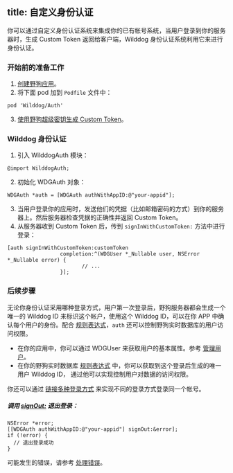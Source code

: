 title: 自定义身份认证
---

你可以通过自定义身份认证系统来集成你的已有帐号系统，当用户登录到你的服务器时，生成 Custom Token 返回给客户端，Wilddog 身份认证系统利用它来进行身份认证。

### 开始前的准备工作
1. [创建野狗应用]()。
2. 将下面 pod 加到 `Podfile` 文件中：
```
pod 'Wilddog/Auth'
```
3. [使用野狗超级密钥生成 Custom Token]()。

### Wilddog 身份认证

1. 引入 WilddogAuth 模块：
```
@import WilddogAuth;
```
2. 初始化 WDGAuth 对象：
```
WDGAuth *auth = [WDGAuth authWithAppID:@"your-appid"];
```
3. 当用户登录你的应用时，发送他们的凭据（比如邮箱密码的方式）到你的服务器上。然后服务器检查凭据的正确性并返回 Custom Token。
4. 从服务器收到 Custom Token 后，传到 `signInWithCustomToken:` 方法中进行登录：
```
[auth signInWithCustomToken:customToken
                 completion:^(WDGUser *_Nullable user, NSError *_Nullable error) {
                        // ...
                 }];
```

### 后续步骤

无论你身份认证采用哪种登录方式，用户第一次登录后，野狗服务器都会生成一个唯一的 Wilddog ID 来标识这个帐户，使用这个 Wilddog ID，可以在你 APP 中确认每个用户的身份。配合 [规则表达式](https://z.wilddog.com/rule/quickstart)，`auth` 还可以控制野狗实时数据库的用户访问权限。

* 在你的应用中，你可以通过 WDGUser 来获取用户的基本属性。参考 [管理用户](https://aoqishen.gitbooks.io/auth/content/iOS/guides/%E7%AE%A1%E7%90%86%E7%94%A8%E6%88%B7.html)。
* 在你的野狗实时数据库 [规则表达式](https://z.wilddog.com/rule/quickstart) 中，你可以获取到这个登录后生成的唯一用户 Wilddog ID， 通过他可以实现控制用户对数据的访问权限。

你还可以通过 [链接多种登录方式](https://aoqishen.gitbooks.io/auth/content/iOS/guides/%E9%93%BE%E6%8E%A5%E5%A4%9A%E7%A7%8D%E7%99%BB%E5%BD%95%E6%96%B9%E5%BC%8F.html) 来实现不同的登录方式登录同一个帐号。

##### 调用 [signOut:]() 退出登录：
```
NSError *error;
[[WDGAuth authWithAppID:@"your-appid"] signOut:&error];
if (!error) {
  // 退出登录成功
}
```
可能发生的错误，请参考 [处理错误](https://aoqishen.gitbooks.io/auth/content/iOS/guides/%E5%A4%84%E7%90%86%E9%94%99%E8%AF%AF.html)。